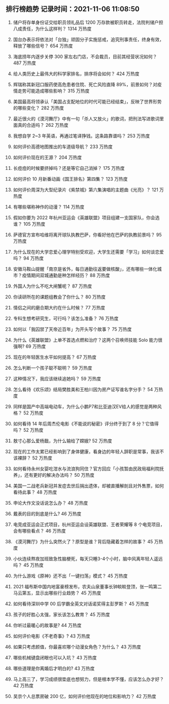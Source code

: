 
## 排行榜趋势 记录时间：2021-11-06 11:08:50
  
  1. 储户将存单身份证交给职员领礼品后 1200 万存款被职员转走，法院判储户担八成责任，为什么这样判？ 1314 万热度
    
  2. 国台办表示将依法对「台独」顽固分子实施惩戒，追究刑事责任，终身有效，释放了哪些信号？ 654 万热度
    
  3. 海底捞年内逐步关停 300 家左右门店，不会裁员，目前其经营状况如何？ 487 万热度
    
  4. 给人类历史上最伟大的科学家排名，排序将会如何？ 424 万热度
    
  5. 辉瑞称其新冠口服药使高危患者住院、死亡风险直降 89%，前景如何？对疫情走势可能造成哪些影响？ 315 万热度
    
  6. 美国最高将领承认「美国占支配地位的时代可能已经结束」，反映了世界形势的哪些变化？ 282 万热度
    
  7. 最近很火的《漠河舞厅》中有一句「杀人又放火」的歌词，把刑法写进歌词里面真的合适吗？ 262 万热度
    
  8. 我想自学 2~3 年英语，再通过笔译挣钱。这条路靠谱吗？ 253 万热度
    
  9. 如何评价高德地图推出的车道级导航？ 233 万热度
    
  10. 如何评价现在的王源？ 204 万热度
    
  11. 长痘痘的时候要挤掉吗？还是等它自己消掉？ 175 万热度
    
  12. 如何评价 10 月新番动画《国王排名》第四集？ 123 万热度
    
  13. 如何评价周深为大型纪录片《紫禁城》第六集演唱的主题曲《光亮》？ 121 万热度
    
  14. 有哪些堪称神作的动漫？ 114 万热度
    
  15. 假如你要为 2022 年杭州亚运会《英雄联盟》项目组建一支国家队，你会选谁？ 105 万热度
    
  16. 萨德官方宣布哈维将离开球队执教巴萨，你看好他在巴萨的执教前景吗？ 95 万热度
    
  17. 为什么现在的大学恋爱心理学特别受欢迎，大学生还需要「学习」如何谈恋爱吗？ 94 万热度
    
  18. 安徽马鞍山提醒「南京是省外，每日通勤往返要做核酸」，还有哪些一体化城市？疫情期间双城通勤是种怎样经历？ 88 万热度
    
  19. 外国人为什么不吃大闸蟹呢？ 87 万热度
    
  20. 你读研所在的课题组教会了你什么？ 80 万热度
    
  21. 情侣之间的磨合期大约在什么时候？ 77 万热度
    
  22. 专科生想考研究生，可行吗？该怎么准备？ 76 万热度
    
  23. 如何以「我囚禁了天帝近百年」为开头写个故事？ 75 万热度
    
  24. 为什么《英雄联盟》上单不首选点燃和治疗？这两个召唤师技能 Solo 能力很强啊? 69 万热度
    
  25. 现在的年轻医生水平如何提高？ 67 万热度
    
  26. 怎么判断一个孩子聪不聪明？ 59 万热度
    
  27. 这种情况下，我应该继续追她吗？ 59 万热度
    
  28. 怎么看待《欢乐颂》结局樊胜美和王柏川因为房产证写谁名字分手？ 54 万热度
    
  29. 同样是国产中高端电动车，为什么小鹏P7和比亚迪汉EV给人的感觉是两种风格？ 52 万热度
    
  30. 如何看待 14 年后周杰伦电影《不能说的秘密》评分终于到了 8 分？它值得吗？ 52 万热度
    
  31. 敖寸心那么爱杨戬，为什么输给了嫦娥? 52 万热度
    
  32. 现在的工作太累已经影响到了身体健康，看身边的年轻人辞职是常事，我该不该裸辞？ 52 万热度
    
  33. 如何看待永州女婴吃泔水与流浪狗同住？官方回应「小孩暂由民政局福利院抚养」，还有更好的解决办法吗？ 50 万热度
    
  34. 美国一二战老兵新冠并发症去世后捐出遗体，却被直播解剖且对外售票，如何看待此事？ 48 万热度
    
  35. 申论大作文没话说怎么办？ 48 万热度
    
  36. 戴表的目的到底是什么? 46 万热度
    
  37. 电竞成亚运会正式项目，杭州亚运会设英雄联盟、王者荣耀等 8 个电竞项目，会有哪些看点？ 46 万热度
    
  38. 《漠河舞厅》为什么突然火了？原型是谁？背后隐藏着怎样的故事？ 45 万热度
    
  39. 小伙连续熬夜加班致急性脑梗死，每天只睡3-4个小时，脑中风离年轻人遥远吗？ 45 万热度
    
  40. 为什么游戏《原神》还不出「一键扫荡」模式？ 45 万热度
    
  41. 2021 福布斯中国内地富豪榜发布，农夫山泉董事长钟睒睒登顶，张一鸣第二马云第五，显示出哪些行业趋势？ 45 万热度
    
  42. 如何看待深圳中学 00 后学霸全英文对话诺奖得主彭罗斯？ 45 万热度
    
  43. 孩子的好胜心太强，家长该怎么教育？ 45 万热度
    
  44. 你听过最暖心的故事是? 44 万热度
    
  45. 如何评价电影《不老奇事》? 43 万热度
    
  46. 如果只考虑颜值，你最喜欢哪个动漫女角色？为什么？ 43 万热度
    
  47. 哪些机械键盘闭眼也可以入坑？ 43 万热度
    
  48. 哪些道理是你离婚后才明白的? 43 万热度
    
  49. 马上高三了，学习成绩很垫底也想努力，但是根本学不懂，应该怎么办才好？ 42 万热度
    
  50. 吴京个人总票房破 200 亿，如何评价他现在的地位和影响力？ 42 万热度
    